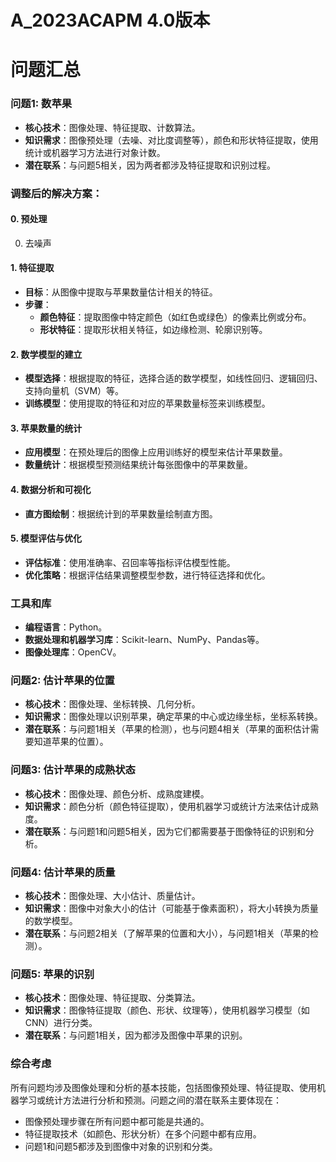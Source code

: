 # A_2023ACAPM 4.0版本

# 问题汇总
### 问题1: 数苹果

- **核心技术**：图像处理、特征提取、计数算法。
- **知识需求**：图像预处理（去噪、对比度调整等），颜色和形状特征提取，使用统计或机器学习方法进行对象计数。
- **潜在联系**：与问题5相关，因为两者都涉及特征提取和识别过程。
### 调整后的解决方案：
#### 0. 预处理
0. 去噪声

#### 1. 特征提取

- **目标**：从图像中提取与苹果数量估计相关的特征。
- **步骤**：
    - **颜色特征**：提取图像中特定颜色（如红色或绿色）的像素比例或分布。
    - **形状特征**：提取形状相关特征，如边缘检测、轮廓识别等。

#### 2. 数学模型的建立

- **模型选择**：根据提取的特征，选择合适的数学模型，如线性回归、逻辑回归、支持向量机（SVM）等。
- **训练模型**：使用提取的特征和对应的苹果数量标签来训练模型。

#### 3. 苹果数量的统计

- **应用模型**：在预处理后的图像上应用训练好的模型来估计苹果数量。
- **数量统计**：根据模型预测结果统计每张图像中的苹果数量。

#### 4. 数据分析和可视化

- **直方图绘制**：根据统计到的苹果数量绘制直方图。

#### 5. 模型评估与优化

- **评估标准**：使用准确率、召回率等指标评估模型性能。
- **优化策略**：根据评估结果调整模型参数，进行特征选择和优化。

### 工具和库

- **编程语言**：Python。
- **数据处理和机器学习库**：Scikit-learn、NumPy、Pandas等。
- **图像处理库**：OpenCV。

### 问题2: 估计苹果的位置

- **核心技术**：图像处理、坐标转换、几何分析。
- **知识需求**：图像处理以识别苹果，确定苹果的中心或边缘坐标，坐标系转换。
- **潜在联系**：与问题1相关（苹果的检测），也与问题4相关（苹果的面积估计需要知道苹果的位置）。

### 问题3: 估计苹果的成熟状态

- **核心技术**：图像处理、颜色分析、成熟度建模。
- **知识需求**：颜色分析（颜色特征提取），使用机器学习或统计方法来估计成熟度。
- **潜在联系**：与问题1和问题5相关，因为它们都需要基于图像特征的识别和分析。

### 问题4: 估计苹果的质量

- **核心技术**：图像处理、大小估计、质量估计。
- **知识需求**：图像中对象大小的估计（可能基于像素面积），将大小转换为质量的数学模型。
- **潜在联系**：与问题2相关（了解苹果的位置和大小），与问题1相关（苹果的检测）。

### 问题5: 苹果的识别

- **核心技术**：图像处理、特征提取、分类算法。
- **知识需求**：图像特征提取（颜色、形状、纹理等），使用机器学习模型（如CNN）进行分类。
- **潜在联系**：与问题1相关，因为都涉及图像中苹果的识别。

### 综合考虑

所有问题均涉及图像处理和分析的基本技能，包括图像预处理、特征提取、使用机器学习或统计方法进行分析和预测。问题之间的潜在联系主要体现在：

- 图像预处理步骤在所有问题中都可能是共通的。
- 特征提取技术（如颜色、形状分析）在多个问题中都有应用。
- 问题1和问题5都涉及到图像中对象的识别和分类。

